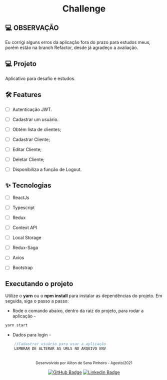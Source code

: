 <h1 align="center">
  Challenge
</h1>

## 💻 OBSERVAÇÃO
Eu corrigi alguns erros da aplicação fora do prazo para estudos meus, porém estão na branch Refactor, desde já agradeço a avaliação.

## 💻 Projeto
Aplicativo para desafio e estudos.


## :hammer_and_wrench: Features 

-   [ ] Autenticação JWT.
-   [ ] Cadastrar um usuário.
-   [ ] Obtém lista de clientes;
-   [ ] Cadastrar Cliente;
-   [ ] Editar Cliente;
-   [ ] Deletar Cliente;
-   [ ] Disponibiliza a função de Logout.


## ✨ Tecnologias

-   [ ] ReactJs
-   [ ] Typescript
-   [ ] Redux
-   [ ] Context API
-   [ ] Local Storage
-   [ ] Redux-Saga
-   [ ] Axios
-   [ ] Bootstrap



## Executando o projeto

Utilize o **yarn** ou o **npm install** para instalar as dependências do projeto.
Em seguida, siga o passo a passo:

- Rode o comando abaixo, dentro da raiz do projeto, para rodar a aplicação -

```cl
yarn start
```

- Dados para login -

```ts
    //Cadastrar usuário para usar a aplicação
    LEMBRAR DE ALTERAR AS URLS NO ARQUIVO ENV
```

<br />

<div align="center">
  <small>Desenvolvido por Ailton de Sena Pinheiro - Agosto/2021</small>

  [![GitHub Badge](https://img.shields.io/badge/Ailton_Sena-000?style=for-the-badge&logo=github&logoColor=white&link=https://www.linkedin.com/in/ailtonsenap)](https://github.com/Sena32/)
    [![Linkedin Badge](https://img.shields.io/badge/Ailton_Sena-000?style=for-the-badge&logo=linkedin&logoColor=white&link=https://www.linkedin.com/in/ailtonsenap)](https://www.linkedin.com/in/ailtonsenap/) 
</div>